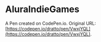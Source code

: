 # AluraIndieGames

A Pen created on CodePen.io. Original URL: [https://codepen.io/dratto/pen/VwxjYQL](https://codepen.io/dratto/pen/VwxjYQL).

